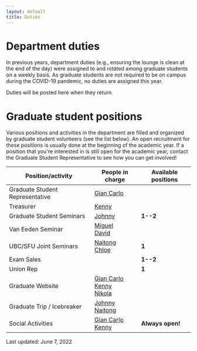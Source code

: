 ```yaml
---
layout: default
title: Duties
---
```


# Department duties

In previous years, department duties
(e.g., ensuring the lounge is clean at the end of the day)
were assigned to and rotated among graduate students on a weekly basis.
As graduate students are not required to be on campus during the COVID-19 pandemic,
 no duties are assigned this year.

Duties will be posted here when they return.

# Graduate student positions

Various positions and activities in the department are filled and organized by
graduate student volunteers (see the list below).
An open recruitment for these positions is usually done at the beginning of the academic year.
If a position that you're interested in is still open for the academic year,
contact the Graduate Student Representative to see how you can get involved!

| Position/activity | People in charge | Available positions |
| ----------------- | ---------------- | ------------------- |
| Graduate Student Representative | [Gian Carlo](https://www.stat.ubc.ca/users/gian-carlo-di-luvi) | |
| Treasurer | [Kenny](https://www.stat.ubc.ca/users/kenny-chiu) | |
| Graduate Student Seminars | [Johnny](https://www.stat.ubc.ca/users/quanhan-johnny-xi) | **1--2** |
| Van Eeden Seminar | [Miguel](https://www.stat.ubc.ca/users/miguel-biron-lattes)<br/>[David](https://www.stat.ubc.ca/users/zuheng-david-xu) | |
| UBC/SFU Joint Seminars | [Naitong](https://www.stat.ubc.ca/users/naitong-chen)<br/>[Chloe](https://www.stat.ubc.ca/users/xinyuan-chloe-you) | **1** |
| Exam Sales | | **1--2** |
| Union Rep	| | **1** |
| Graduate Website | [Gian Carlo](https://www.stat.ubc.ca/users/gian-carlo-di-luvi)<br/>[Kenny](https://www.stat.ubc.ca/users/kenny-chiu)<br/>[Nikola](https://www.stat.ubc.ca/users/nikola-surjanovic) | |
| Graduate Trip / Icebreaker | [Johnny](https://www.stat.ubc.ca/users/quanhan-johnny-xi)<br/>[Naitong](https://www.stat.ubc.ca/users/naitong-chen) | |
| Social Activities | [Gian Carlo](https://www.stat.ubc.ca/users/gian-carlo-di-luvi)<br/>[Kenny](https://www.stat.ubc.ca/users/kenny-chiu) | **Always open!** |

Last updated: June 7, 2022
